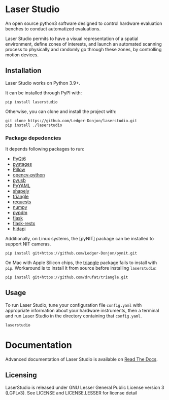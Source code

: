 # Laser Studio

An open source python3 software designed to control hardware evaluation benches
to conduct automatized evaluations.

Laser Studio permits to have a visual representation of a spatial environment,
define zones of interests, and launch an automated scanning process to physically
and randomly go through these zones, by controlling motion devices.

## Installation

Laser Studio works on Python 3.9+.

It can be installed through PyPI with:

```shell
pip install laserstudio
```

Otherwise, you can clone and install the project with:

```shell
git clone https://github.com/Ledger-Donjon/laserstudio.git
pip install ./laserstudio
```

### Package depedencies

It depends following packages to run:

- [PyQt6]
- [pystages]
- [Pillow]
- [opencv-python]
- [pyusb]
- [PyYAML]
- [shapely]
- [triangle]
- [requests]
- [numpy]
- [pypdm]
- [flask]
- [flask-restx]
- [hidapi]

Additionally, on Linux systems, the [pyNIT] package can be installed
to support NIT cameras.

```shell
pip install git+https://github.com/Ledger-Donjon/pynit.git
```

On Mac with Apple Silicon chips, the [triangle] package fails to install with `pip`.
Workaround is to install it from source before installing `laserstudio`:

```shell
pip install git+https://github.com/drufat/triangle.git
```

## Usage

To run Laser Studio, tune your configuration file `config.yaml` with appropriate
information about your hardware instruments, then a terminal and run Laser Studio in the
directory containing that `config.yaml`.

```shell
laserstudio
```

# Documentation

Advanced documentation of Laser Studio is available on [Read The Docs].

## Licensing

LaserStudio is released under GNU Lesser General Public License version 3 (LGPLv3). See LICENSE and LICENSE.LESSER for license detail

[PyQt6]: https://pypi.org/project/PyQt6/
[Pillow]: https://pillow.readthedocs.io/en/stable/index.html
[opencv-python]: https://github.com/opencv/opencv-python
[PyYAML]: https://pypi.org/project/PyYAML/
[pystages]: https://github.com/Ledger-Donjon/pystages
[shapely]: https://shapely.readthedocs.io/en/stable/manual.html
[triangle]: https://rufat.be/triangle/
[pyusb]: https://pypi.org/project/pyusb/
[requests]: https://pypi.org/project/requests/
[numpy]: https://pypi.org/project/numpy
[pypdm]: https://pypi.org/project/pypdm
[flask]: https://pypi.org/project/flask
[flask-restx]: https://pypi.org/project/flask-restx
[hidapi]: https://pipy.org/project/hidapi
[Read the Docs]: https://laserstudio.readthedocs.io/
